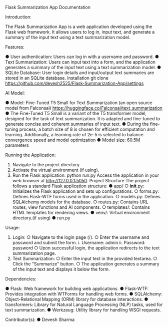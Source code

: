 Flask Summarization App Documentation


Introduction:

The Flask Summarization App is a web application developed using the Flask web framework. It
allows users to log in, input text, and generate a summary of the input text using a text
summarization model.


Features:

● User authentication: Users can log in with a username and password.
● Text Summarization: Users can input text into a form, and the application generates a
summary of the input text using a text summarization model.
● SQLite Database: User login details and input/output text summaries are stored in an
SQLite database.
Installation
git clone https://github.com/devesh2525/Flask-Summarization-App/settings


AI Model:

● Model: Fine-Tuned T5 Small for Text Summarization (an open source model from
Falconsai) https://huggingface.co/Falconsai/text_summarization
● The Fine-Tuned T5 Small is a variant of the T5 transformer model, designed
for the task of text summarization. It is adapted and fine-tuned to generate
concise and coherent summaries of input text.
● During the fine-tuning process, a batch size of 8 is chosen for efficient
computation and learning. Additionally, a learning rate of 2e-5 is selected to
balance convergence speed and model optimization
● Model size: 60.5M parameters


Running the Application:

1. Navigate to the project directory.
2. Activate the virtual environment (if using).
3. Run the Flask application:
python run.py
Access the application in your web browser at http://127.0.0.1:5050.
Project Structure
The project follows a standard Flask application structure:
● app/
○ __init__.py: Initializes the Flask application and sets up configurations.
○ forms.py: Defines Flask-WTF forms used in the application.
○ models.py: Defines SQLAlchemy models for the database.
○ routes.py: Contains URL routes, view functions and AI components.
○ templates/: Contains HTML templates for rendering views.
● venv/: Virtual environment directory.(if using)
● run.py


Usage:

1. Login:
○ Navigate to the login page (/).
○ Enter the username and password and submit the form.
i. Username: admin
ii. Password: password
○ Upon successful login, the application redirects to the text summarization page.
2. Text Summarization:
○ Enter the input text in the provided textarea.
○ Click the "Summarize" button.
○ The application generates a summary of the input text and displays it below the
form.


Dependencies:

● Flask: Web framework for building web applications.
● Flask-WTF: Provides integration with WTForms for handling web forms.
● SQLAlchemy: Object-Relational Mapping (ORM) library for database interactions.
● transformers: Library for Natural Language Processing (NLP) tasks, used for text
summarization.
● Werkzeug: Utility library for handling WSGI requests.



Contributor(s):
● Devesh Sharma

